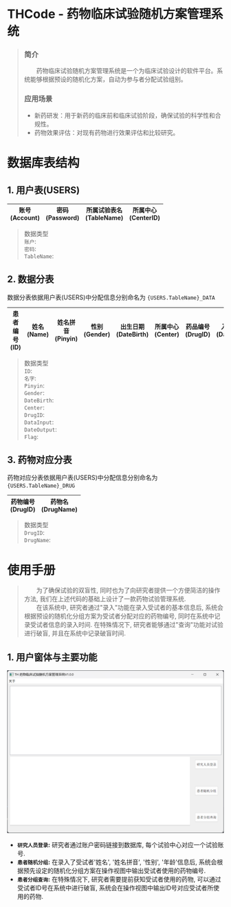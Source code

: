 # THCode - 药物临床试验随机方案管理系统

> ### 简介
> &emsp;&emsp;药物临床试验随机方案管理系统是一个为临床试验设计的软件平台。系统能够根据预设的随机化方案，自动为参与者分配试验组别。
> ### 应用场景
> - 新药研发：用于新药的临床前和临床试验阶段，确保试验的科学性和合规性。
> - 药物效果评估：对现有药物进行效果评估和比较研究。

# 数据库表结构

## 1. 用户表(USERS)

| 账号<br/>(Account) | 密码<br/>(Password) | 所属试验表名<br/>(TableName) | 所属中心<br/>(CenterID) |
|:----------------:|:-----------------:|:----------------------:|:-------------------:|

> 数据类型<br/>
> `账户`: <br/>
> `密码`: <br/>
> `TableName`: <br/>

## 2. 数据分表

数据分表依据用户表(USERS)中分配信息分别命名为 `{USERS.TableName}_DATA`

| 患者编号<br/>(ID) | 姓名<br/>(Name) | 姓名拼音<br/>(Pinyin) | 性别<br/>(Gender) | 出生日期<br/>(DateBirth) | 所属中心<br/>(Center) | 药品编号<br/>(DrugID) | 入组时间<br/>(DataInput) | 破盲时间<br/>(DateOutput) | 数据使用标签<br/>(Flag) |
|:-------------:|:-------------:|:-----------------:|:---------------:|:--------------------:|:-----------------:|:-----------------:|:--------------------:|:---------------------:|:-----------------:|

> 数据类型<br/>
> `ID`: <br/>
> `名字`: <br/>
> `Pinyin`: <br/>
> `Gender`: <br/>
> `DateBirth`: <br/>
> `Center`: <br/>
> `DrugID`: <br/>
> `DataInput`: <br/>
> `DateOutput`: <br/>
> `Flag`: <br/>

## 3. 药物对应分表

药物对应分表依据用户表(USERS)中分配信息分别命名为 `{USERS.TableName}_DRUG`

| 药物编号<br/>(DrugID) | 药物名<br/>(DrugName) |
|:-----------------:|:------------------:|

> 数据类型<br/>
> `DrugID`: <br/>
> `DrugName`: <br/>

# 使用手册

> &emsp;&emsp;为了确保试验的双盲性, 同时也为了向研究者提供一个方便简洁的操作方法, 我们在上述代码的基础上设计了一款药物试验管理系统.  
> &emsp;&emsp;在该系统中, 研究者通过"录入"功能在录入受试者的基本信息后, 系统会根据预设的随机化分组方案为受试者分配对应的药物编号, 
> 同时在系统中记录受试者信息的录入时间. 在特殊情况下, 研究者能够通过"查询"功能对试验进行破盲, 并且在系统中记录破盲时间.

## 1. 用户窗体与主要功能

![用户窗体初始页面](thcode-MainWindow.png)

- **`研究人员登录`:** 研究者通过账户密码链接到数据库, 每个试验中心对应一个试验账号.
- **`患者随机分组`:** 在录入了受试者'姓名', '姓名拼音', '性别', '年龄'信息后, 系统会根据预先设定的随机化分组方案在操作视图中输出受试者使用的药物编号. 
- **`患者分组查询`:** 在特殊情况下, 研究者需要提前获知受试者使用的药物, 可以通过受试者ID号在系统中进行破盲, 系统会在操作视图中输出ID号对应受试者所使用的药物.




